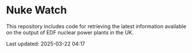 # Nuke Watch

This repository includes code for retrieving the latest information available on the output of EDF nuclear power plants in the UK.

Last updated: 2025-03-22 04:17